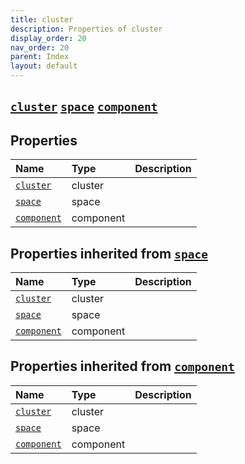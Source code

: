```yaml
---
title: cluster
description: Properties of cluster
display_order: 20
nav_order: 20
parent: Index
layout: default
---
```


##  [`cluster`](./cluster.html)  [`space`](./space.html)  [`component`](./component.html) 
## Properties
| Name | Type | Description |
|:-----|:-----|:------------|
| [`cluster`](./cluster.html) | cluster |  |
| [`space`](./space.html) | space |  |
| [`component`](./component.html) | component |  |
## Properties inherited from [`space`](./space.html)
| Name | Type | Description |
|:-----|:-----|:------------|
| [`cluster`](./cluster.html) | cluster |  |
| [`space`](./space.html) | space |  |
| [`component`](./component.html) | component |  |
## Properties inherited from [`component`](./component.html)
| Name | Type | Description |
|:-----|:-----|:------------|
| [`cluster`](./cluster.html) | cluster |  |
| [`space`](./space.html) | space |  |
| [`component`](./component.html) | component |  |


